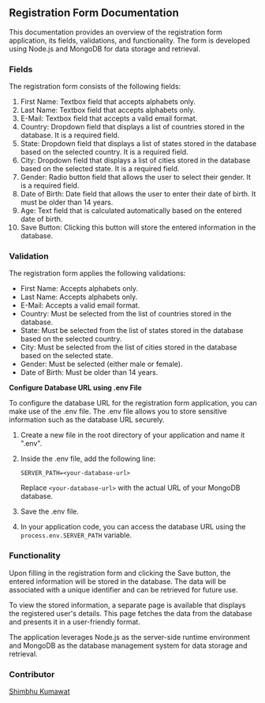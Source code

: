 ## Registration Form Documentation

This documentation provides an overview of the registration form application, its fields, validations, and functionality. The form is developed using Node.js and MongoDB for data storage and retrieval.

### Fields

The registration form consists of the following fields:

1. First Name: Textbox field that accepts alphabets only.
2. Last Name: Textbox field that accepts alphabets only.
3. E-Mail: Textbox field that accepts a valid email format.
4. Country: Dropdown field that displays a list of countries stored in the database. It is a required field.
5. State: Dropdown field that displays a list of states stored in the database based on the selected country. It is a required field.
6. City: Dropdown field that displays a list of cities stored in the database based on the selected state. It is a required field.
7. Gender: Radio button field that allows the user to select their gender. It is a required field.
8. Date of Birth: Date field that allows the user to enter their date of birth. It must be older than 14 years.
9. Age: Text field that is calculated automatically based on the entered date of birth.
10. Save Button: Clicking this button will store the entered information in the database.

### Validation

The registration form applies the following validations:

- First Name: Accepts alphabets only.
- Last Name: Accepts alphabets only.
- E-Mail: Accepts a valid email format.
- Country: Must be selected from the list of countries stored in the database.
- State: Must be selected from the list of states stored in the database based on the selected country.
- City: Must be selected from the list of cities stored in the database based on the selected state.
- Gender: Must be selected (either male or female).
- Date of Birth: Must be older than 14 years.

**Configure Database URL using .env File**

To configure the database URL for the registration form application, you can make use of the .env file. The .env file allows you to store sensitive information such as the database URL securely.

1. Create a new file in the root directory of your application and name it ".env".

2. Inside the .env file, add the following line:

   ```
   SERVER_PATH=<your-database-url>
   ```

   Replace `<your-database-url>` with the actual URL of your MongoDB database.

3. Save the .env file.

4. In your application code, you can access the database URL using the `process.env.SERVER_PATH` variable.

### Functionality

Upon filling in the registration form and clicking the Save button, the entered information will be stored in the database. The data will be associated with a unique identifier and can be retrieved for future use.

To view the stored information, a separate page is available that displays the registered user's details. This page fetches the data from the database and presents it in a user-friendly format.

The application leverages Node.js as the server-side runtime environment and MongoDB as the database management system for data storage and retrieval.
### Contributor
[Shimbhu Kumawat](https://github.com/Shimbhu77)
